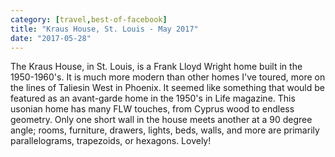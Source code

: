 ```yaml
---
category: [travel,best-of-facebook]
title: "Kraus House, St. Louis - May 2017"
date: "2017-05-28"
---
```


The Kraus House, in St. Louis, is a Frank Lloyd Wright home built in the 1950-1960's. It is much more modern than other homes I've toured, more on the lines of Taliesin West in Phoenix. It seemed like something that would be featured as an avant-garde home in the 1950's in Life magazine. This usonian home has many FLW touches, from Cyprus wood to endless geometry. Only one short wall in the house meets another at a 90 degree angle; rooms, furniture, drawers, lights, beds, walls, and more are primarily parallelograms, trapezoids, or hexagons. Lovely!

<script type="application/json" class="sgb-data">{"copyRProtection":true,"copyRAlert":"Hello, this photo is mine!","sliderScrollNavi":false,"sliderNextPrevAnimation":"animation","galleryScrollPositionControll":false,"sliderItemCounterEnable":true,"sliderItemTitleEnable":false,"sliderItemTitleFontSize":18,"sliderItemTitleTextColor":"rgba(255,255,255,1)","itemCounterColor":"rgba(255,255,255,1)","sliderThumbBarEnable":true,"sliderThumbBarHoverColor":"rgba(240,240,240,1)","sliderBgColor":"rgba(0,0,0,0.8)","sliderPreloaderColor":"rgba(240,240,240,1)","sliderHeaderFooterBgColor":"rgba(0,0,0,0.4)","sliderNavigationColor":"rgba(0,0,0,1)","sliderNavigationIconColor":"rgba(255,255,255,1)","sliderSlideshow":true,"sliderSlideshowDelay":8,"slideshowIndicatorColor":"rgba(255,255,255,1)","slideshowIndicatorColorBg":"rgba(255,255,255,0.5)","sliderThumbSubMenuBackgroundColor":"rgba(255,255,255,0)","sliderThumbSubMenuBackgroundColorOver":"rgba(255,255,255,1)","sliderThumbSubMenuIconColor":"rgba(255,255,255,1)","sliderThumbSubMenuIconHoverColor":"rgba(0,0,0,1)","sliderSocialShareEnabled":true,"sliderZoomEnable":true,"sliderFullscreenEnabled":true,"modaBgColor":"rgba(0,0,0,0.8)","modalIconColor":"rgba(255,255,255,1)","modalIconColorHover":"rgba(255,255,255,0.8)","shareFacebook":true,"shareTwitter":true,"sharePinterest":true,"sliderItemDownload":true,"shareCopyLink":true,"deepLinking":false,"linkTargetWindow":"_self","galleryPreloaderColor":"rgba(230,230,230,1)","galleryBgColor":"rgba(0,0,0,0)","galleryBorderRadius":0,"lastRowFill":false,"collectionThumbRecomendedHeight":200,"thumbSpacing":5,"captions":true,"collectionthumbHoverTitleFontSize":18,"collectionthumbRoundedCorners":0,"collectionthumbHoverTitleTextColor":"rgba(255,255,255,1)","collectionthumbHoverTitleTextBgColor":"rgba(0,0,0,0.8)","collectionthumbHoverBgColor":"rgba(0,0,0,0.4)","collectionThumbSubMenuDownload":true,"collectionThumbSubMenuShare":true,"collectionThumbSubMenuBgColor":"rgba(0,0,0,0.4)","collectionThumbSubMenuBgColorHover":"rgba(255,255,255,1)","collectionThumbSubMenuIconColor":"rgba(255,255,255,1)","collectionThumbSubMenuIconColorHover":"rgba(0,0,0,1)","galleryType":"","galleryId":"dcd91556_1593726037817","images":[{"url":"https://blog.duanemcguire.com/wp-content/uploads/2020/06/18739831_10213458714810094_3428004304349145043_n.jpg","fullUrl":"https://blog.duanemcguire.com/wp-content/uploads/2020/06/18739831_10213458714810094_3428004304349145043_n.jpg","link":"https://blog.duanemcguire.com/?attachment_id=1768","alt":"","id":"1768","caption":""},{"url":"https://blog.duanemcguire.com/wp-content/uploads/2020/06/18766138_10213458715690116_5564503375061468366_n.jpg","fullUrl":"https://blog.duanemcguire.com/wp-content/uploads/2020/06/18766138_10213458715690116_5564503375061468366_n.jpg","link":"https://blog.duanemcguire.com/?attachment_id=1769","alt":"","id":"1769","caption":""},{"url":"https://blog.duanemcguire.com/wp-content/uploads/2020/06/18699760_10213458717130152_3605158054133135042_n.jpg","fullUrl":"https://blog.duanemcguire.com/wp-content/uploads/2020/06/18699760_10213458717130152_3605158054133135042_n.jpg","link":"https://blog.duanemcguire.com/?attachment_id=1770","alt":"","id":"1770","caption":""},{"url":"https://blog.duanemcguire.com/wp-content/uploads/2020/06/18699863_10213458717530162_3479544790686594898_n.jpg","fullUrl":"https://blog.duanemcguire.com/wp-content/uploads/2020/06/18699863_10213458717530162_3479544790686594898_n.jpg","link":"https://blog.duanemcguire.com/?attachment_id=1771","alt":"","id":"1771","caption":""},{"url":"https://blog.duanemcguire.com/wp-content/uploads/2020/06/18765563_10213458718050175_4762208855900248601_n.jpg","fullUrl":"https://blog.duanemcguire.com/wp-content/uploads/2020/06/18765563_10213458718050175_4762208855900248601_n.jpg","link":"https://blog.duanemcguire.com/?attachment_id=1772","alt":"","id":"1772","caption":""},{"url":"https://blog.duanemcguire.com/wp-content/uploads/2020/06/18765968_10213458718610189_1086965241531383213_n.jpg","fullUrl":"https://blog.duanemcguire.com/wp-content/uploads/2020/06/18765968_10213458718610189_1086965241531383213_n.jpg","link":"https://blog.duanemcguire.com/?attachment_id=1773","alt":"","id":"1773","caption":""},{"url":"https://blog.duanemcguire.com/wp-content/uploads/2020/06/18813158_10213458719810219_8777454866947230810_n.jpg","fullUrl":"https://blog.duanemcguire.com/wp-content/uploads/2020/06/18813158_10213458719810219_8777454866947230810_n.jpg","link":"https://blog.duanemcguire.com/?attachment_id=1774","alt":"","id":"1774","caption":""},{"url":"https://blog.duanemcguire.com/wp-content/uploads/2020/06/18698169_10213458720370233_878665400704319753_n.jpg","fullUrl":"https://blog.duanemcguire.com/wp-content/uploads/2020/06/18698169_10213458720370233_878665400704319753_n.jpg","link":"https://blog.duanemcguire.com/?attachment_id=1775","alt":"","id":"1775","caption":""},{"url":"https://blog.duanemcguire.com/wp-content/uploads/2020/06/18740655_10213458721290256_4228872877583123549_n.jpg","fullUrl":"https://blog.duanemcguire.com/wp-content/uploads/2020/06/18740655_10213458721290256_4228872877583123549_n.jpg","link":"https://blog.duanemcguire.com/?attachment_id=1776","alt":"","id":"1776","caption":""},{"url":"https://blog.duanemcguire.com/wp-content/uploads/2020/06/18698278_10213458721890271_5790176762214903523_n.jpg","fullUrl":"https://blog.duanemcguire.com/wp-content/uploads/2020/06/18698278_10213458721890271_5790176762214903523_n.jpg","link":"https://blog.duanemcguire.com/?attachment_id=1777","alt":"","id":"1777","caption":""},{"url":"https://blog.duanemcguire.com/wp-content/uploads/2020/06/18700140_10213458722250280_835235921559494788_n.jpg","fullUrl":"https://blog.duanemcguire.com/wp-content/uploads/2020/06/18700140_10213458722250280_835235921559494788_n.jpg","link":"https://blog.duanemcguire.com/?attachment_id=1778","alt":"","id":"1778","caption":""},{"url":"https://blog.duanemcguire.com/wp-content/uploads/2020/06/18767487_10213458722890296_1943620195120638877_n.jpg","fullUrl":"https://blog.duanemcguire.com/wp-content/uploads/2020/06/18767487_10213458722890296_1943620195120638877_n.jpg","link":"https://blog.duanemcguire.com/?attachment_id=1779","alt":"","id":"1779","caption":""},{"url":"https://blog.duanemcguire.com/wp-content/uploads/2020/06/18740237_10213458738450685_3193663002834829277_n.jpg","fullUrl":"https://blog.duanemcguire.com/wp-content/uploads/2020/06/18740237_10213458738450685_3193663002834829277_n.jpg","link":"https://blog.duanemcguire.com/?attachment_id=1780","alt":"","id":"1780","caption":""},{"url":"https://blog.duanemcguire.com/wp-content/uploads/2020/06/18765874_10213458739250705_4095559974693791121_n.jpg","fullUrl":"https://blog.duanemcguire.com/wp-content/uploads/2020/06/18765874_10213458739250705_4095559974693791121_n.jpg","link":"https://blog.duanemcguire.com/?attachment_id=1781","alt":"","id":"1781","caption":""}],"useClobalSettings":false,"loading":false}</script>
